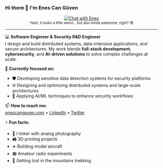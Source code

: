 ### Hi there 👋 I'm Enes Can Güven

<p align="center">
  <a href="https://chat.enescanguven.com">
    <img src="https://enescanguven.com/chatwithenes.png" alt="Chat with Enes">
  </a>
  <br>
  <sub>Yeah, it looks a little weird… but also kinda awesome, right? 😎</sub>
</p>

---

💻 **Software Engineer & Security R&D Engineer**  
I design and build distributed systems, data-intensive applications, and secure architectures. My work blends **full-stack development**, **cybersecurity**, and **AI-driven solutions** to solve complex challenges at scale.  

🚀 **Currently focused on:**  
- 🛡️ Developing sensitive data detection systems for security platforms  
- 🌐 Designing and optimizing distributed systems and large-scale architectures  
- 🧠 Applying AI/ML techniques to enhance security workflows  


📫 **How to reach me:**  
[enescanguven.com](https://enescanguven.com) • [LinkedIn](https://linkedin.com/in/guvenenes) • [Twitter](https://twitter.com/enscngvn)  

⚡ **Fun facts:**  
- 📸 I tinker with analog photography  
- 🖨️ 3D printing projects  
- ✈️ Building model aircraft  
- 📻 Amateur radio experiments  
- 🥾 Getting lost in the mountains trekking  
